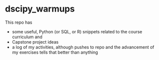 # dscipy_warmups
This repo has 
* some useful, Python (or SQL, or R) snippets related to the course curriculum and
* Capstone project ideas
* a log of my activities, although pushes to repo and the advancement of my exercises tells that better than anything

